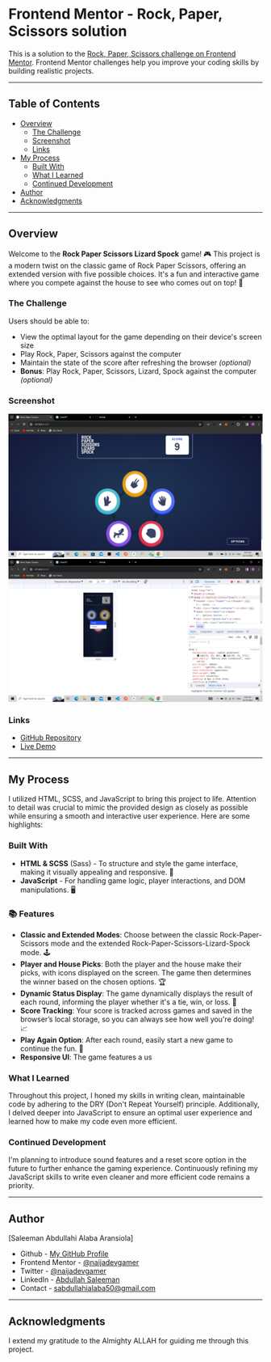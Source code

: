 # Frontend Mentor - Rock, Paper, Scissors solution

This is a solution to the [Rock, Paper, Scissors challenge on Frontend Mentor](https://www.frontendmentor.io/challenges/rock-paper-scissors-game-pTgwgvgH). Frontend Mentor challenges help you improve your coding skills by building realistic projects.

---

## Table of Contents

- [Overview](#overview)
  - [The Challenge](#the-challenge)
  - [Screenshot](#screenshot)
  - [Links](#links)
- [My Process](#my-process)
  - [Built With](#built-with)
  - [What I Learned](#what-i-learned)
  - [Continued Development](#continued-development)
- [Author](#author)
- [Acknowledgments](#acknowledgments)

---

## Overview

Welcome to the **Rock Paper Scissors Lizard Spock** game! 🎮 This project is a modern twist on the classic game of Rock Paper Scissors, offering an extended version with five possible choices. It's a fun and interactive game where you compete against the house to see who comes out on top! 🌟

### The Challenge

Users should be able to:

- View the optimal layout for the game depending on their device's screen size
- Play Rock, Paper, Scissors against the computer
- Maintain the state of the score after refreshing the browser _(optional)_
- **Bonus**: Play Rock, Paper, Scissors, Lizard, Spock against the computer _(optional)_

### Screenshot

![Desktop](./images/screenshot-desktop.png)
![Mobile](./images/screenshot-mobile.png)

### Links

- [GitHub Repository](https://github.com/naijadevgamer/rock-paper-scissors)
- [Live Demo](https://thenaijagamer.github.io/rock-paper-scissors/)

---

## My Process

I utilized HTML, SCSS, and JavaScript to bring this project to life. Attention to detail was crucial to mimic the provided design as closely as possible while ensuring a smooth and interactive user experience. Here are some highlights:

### Built With

- **HTML & SCSS** (Sass) - To structure and style the game interface, making it visually appealing and responsive. 🎨
- **JavaScript** - For handling game logic, player interactions, and DOM manipulations. 🖥️

### 📚 Features

- **Classic and Extended Modes**: Choose between the classic Rock-Paper-Scissors mode and the extended Rock-Paper-Scissors-Lizard-Spock mode. 🕹️
- **Player and House Picks**: Both the player and the house make their picks, with icons displayed on the screen. The game then determines the winner based on the chosen options. 🏆
- **Dynamic Status Display**: The game dynamically displays the result of each round, informing the player whether it's a tie, win, or loss. 💬
- **Score Tracking**: Your score is tracked across games and saved in the browser’s local storage, so you can always see how well you're doing! 📈
- **Play Again Option**: After each round, easily start a new game to continue the fun. 🔄
- **Responsive UI**: The game features a us

### What I Learned

Throughout this project, I honed my skills in writing clean, maintainable code by adhering to the DRY (Don't Repeat Yourself) principle. Additionally, I delved deeper into JavaScript to ensure an optimal user experience and learned how to make my code even more efficient.

### Continued Development

I'm planning to introduce sound features and a reset score option in the future to further enhance the gaming experience. Continuously refining my JavaScript skills to write even cleaner and more efficient code remains a priority.

---

## Author

[Saleeman Abdullahi Alaba Aransiola]

- Github - [My GitHub Profile](https://github.com/naijadevgamer)
- Frontend Mentor - [@naijadevgamer](https://www.frontendmentor.io/profile/naijadevgamer)
- Twitter - [@naijadevgamer](https://www.twitter.com/naijadevgamer)
- LinkedIn - [Abdullah Saleeman](https://www.linkedin.com/in/abdullah-saleeman-360170243)
- Contact - [sabdullahialaba50@gmail.com](mailto:sabdullahialaba50@gmail.com)

---

## Acknowledgments

I extend my gratitude to the Almighty ALLAH for guiding me through this project.
